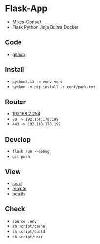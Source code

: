 # Flask-App
- Mikes-Consult
- Flask Python Jinja Bulma Docker

## Code
- [github](https://github.com/danmikes/docker.git)

## Install
- `python3.13 -m venv venv`
- `python -m pip install -r conf/pack.txt`

## Router
- [192.168.2.254](http://192.168.2.254)
- `80 -> 192.168.178.199`
- `443 -> 192.168.178.199`

## Develop
- `flask run --debug`
- `git push`

## View
- [local](http://localhost:5000)
- [remote](https://dmikes.hopto.org)
- [health](https://dmikes.hopto.org/health)

## Check
- `source .env`
- `sh script/cache`
- `sh script/build`
- `sh script/user`
